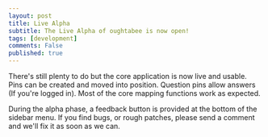 ```yaml
---
layout: post
title: Live Alpha
subtitle: The Live Alpha of oughtabee is now open!
tags: [development]
comments: False
published: true
---
```


There's still plenty to do but the core application is now live and usable.
Pins can be created and moved into position.
Question pins allow answers (If you're logged in).
Most of the core mapping functions work as expected.

During the alpha phase, a feedback button is provided at the bottom of the sidebar menu.
If you find bugs, or rough patches, please send a comment and we'll fix it as soon as we can.

